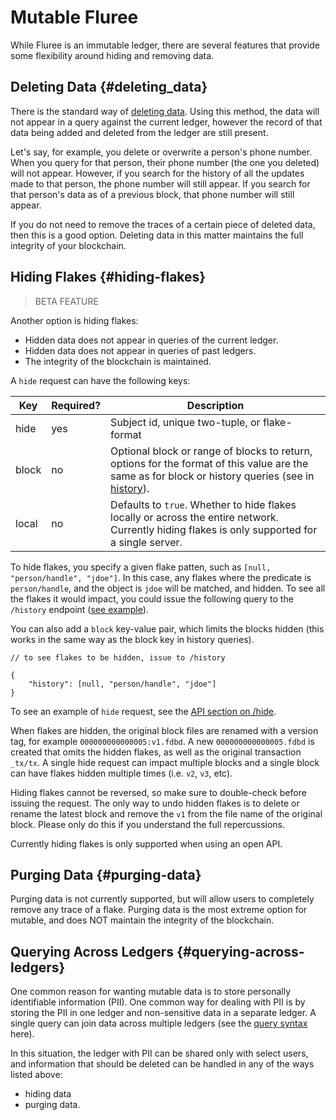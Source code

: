 # Mutable Fluree

While Fluree is an immutable ledger, there are several features that provide some
flexibility around hiding and removing data.

## Deleting Data {#deleting_data}

There is the standard way of [deleting data](/overview/transact/deleting_data.mdx). Using
this method, the data will not appear in a query against the current ledger, however
the record of that data being added and deleted from the ledger are still present.

Let's say, for example, you delete or overwrite a person's phone number. When you
query for that person, their phone number (the one you deleted) will not appear.
However, if you search for the history of all the updates made to that person, the
phone number will still appear. If you search for that person's data as of a previous
block, that phone number will still appear.

If you do not need to remove the traces of a certain piece of deleted data, then
this is a good option. Deleting data in this matter maintains the full integrity
of your blockchain.

## Hiding Flakes {#hiding-flakes}

> BETA FEATURE

Another option is hiding flakes:

- Hidden data does not appear in queries of the current ledger.
- Hidden data does not appear in queries of past ledgers.
- The integrity of the blockchain is maintained.

A `hide` request can have the following keys:

<!-- markdownlint-disable MD013 -->
Key | Required? | Description
-- | -- | --
hide | yes | Subject id, unique two-tuple, or flake-format
block | no | Optional block or range of blocks to return, options for the format of this value are the same as for block or history queries (see in [history](/overview/query/history_query.mdx)).
local | no | Defaults to `true`. Whether to hide flakes locally or across the entire network. Currently hiding flakes is only supported for a single server.

To hide flakes, you specify a given flake patten, such as
`[null, "person/handle", "jdoe"]`. In this case, any flakes where the predicate
is `person/handle`, and the object is `jdoe` will be matched, and hidden. To see
all the flakes it would impact, you could issue the following query to the `/history`
endpoint ([see example](/reference/http/examples.md#history)).

You can also add a `block` key-value pair, which limits the blocks hidden (this
works in the same way as the block key in history queries).

```all
// to see flakes to be hidden, issue to /history 

{
    "history": [null, "person/handle", "jdoe"]
}
```

To see an example of `hide` request, see the [API section on /hide](/reference/http/examples.md#hide).

When flakes are hidden, the original block files are renamed with a version tag,
for example `000000000000005:v1.fdbd`. A new `000000000000005.fdbd` is created that
omits the hidden flakes, as well as the original transaction `_tx/tx`. A single
hide request can impact multiple blocks and a single block can have flakes hidden
multiple times (i.e. `v2`, `v3`, etc).

Hiding flakes cannot be reversed, so make sure to double-check before issuing the
request. The only way to undo hidden flakes is to delete or rename the latest block
and remove the `v1` from the file name of the original block. Please only do this
if you understand the full repercussions.

Currently hiding flakes is only supported when using an open API.

## Purging Data {#purging-data}

Purging data is not currently supported, but will allow users to completely remove
any trace of a flake. Purging data is the most extreme option for mutable, and does
NOT maintain the integrity of the blockchain.

## Querying Across Ledgers {#querying-across-ledgers}

One common reason for wanting mutable data is to store personally identifiable information
(PII). One common way for dealing with PII is by storing the PII in one ledger and
non-sensitive data in a separate ledger. A single query can join data across multiple
ledgers (see the [query syntax](/overview/query/analytical_query.mdx#prefixes-key) here).

In this situation, the ledger with PII can be shared only with select users, and
information that should be deleted can be handled in any of the ways listed above:

- hiding data
- purging data.
